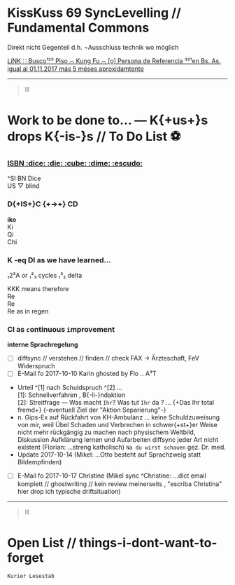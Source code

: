 # KissKuss 69 SyncLevelling // Fundamental Commons

Direkt nicht Gegenteil d.h. ¬Ausschluss technik wo möglich

[LiNK ∷ Busco¹²³ Piso ⌒ Kung Fu ⌒ [o] Persona de Referencia ³²¹en Bs. As. igual al 01.11.2017 más 5 méses aproxidamtente](https://gitlab.com/xcheck/fellows/snippets/1680886)

---
> :chains:

# Work to be done to… — K{+us+}s drops K{-is-}s // To Do List :soccer:

### [ISBN :dice: :die: :cube: :dime: :escudo:](https://gitlab.com/xcheck/fellows/snippets/1680925)

^SI BN Dice  
US ▽ blind


### D{+IS+}C {+→+} CD

**iko**  
Ki  
Qi  
Chi  


### K -eq DI as we have learned…

₁2³A or ₁²₃ cycles ₁³₂ delta

KKK means therefore  
Re  
Re  
Re as in regen


### CI as `c`ontinuous `i`mprovement

**interne Sprachregelung**  
- [ ]  diffsync // verstehen // finden // check FAX → Ärzteschaft, FeV Widerspruch
- [ ]  E-Mail fo 2017-10-10 Karin ghosted by Flo .. A³T  
*  Urteil ^[1] nach Schuldspruch ^[2] …  
[1]: Schnellverfahren , B{-li-}ndaktion  
[2]: Streitfrage — Was macht `Ihr`? Was tut `Ihr` da ? … {+Das Ihr total fremd+} {-eventuell Ziel der "Aktion Separierung"-}  
*  n. Gips-Ex auf Rückfahrt von KH-Ambulanz … keine Schuldzuweisung von mir, weil Übel Schaden und Verbrechen in schwer{+st+}er Weise nicht mehr rückgängig zu machen nach physischem Weltbild, Diskussion Aufklärung lernen und Aufarbeiten diffsync jeder Art nicht existent (Florian: …streng katholisch) `Na du wirst schauen` gez. Dr. med.
*  Update 2017-10-14 (Mikel: …Otto besteht auf Sprachzweig statt Bildempfinden)
- [ ]  E-Mail fo 2017-10-17 Christine (Mikel sync ^Christine: …dict email komplett // ghostwriting // kein review meinerseits , "escriba Christina" hier drop ich typische driftsituation)


---
> :chains:

# Open List // things-i-dont-want-to-forget

```
Kurier Lesestab
```